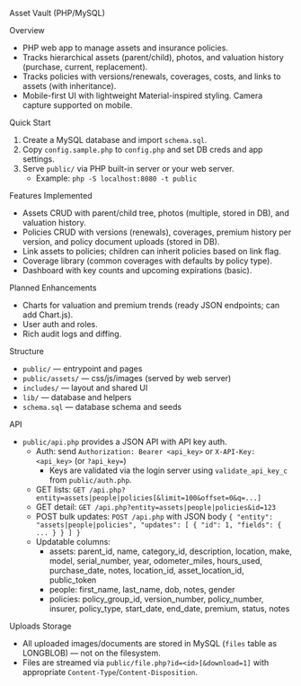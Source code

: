 Asset Vault (PHP/MySQL)

Overview
- PHP web app to manage assets and insurance policies.
- Tracks hierarchical assets (parent/child), photos, and valuation history (purchase, current, replacement).
- Tracks policies with versions/renewals, coverages, costs, and links to assets (with inheritance).
- Mobile-first UI with lightweight Material-inspired styling. Camera capture supported on mobile.

Quick Start
1) Create a MySQL database and import `schema.sql`.
2) Copy `config.sample.php` to `config.php` and set DB creds and app settings.
3) Serve `public/` via PHP built-in server or your web server.
   - Example: `php -S localhost:8080 -t public`

Features Implemented
- Assets CRUD with parent/child tree, photos (multiple, stored in DB), and valuation history.
- Policies CRUD with versions (renewals), coverages, premium history per version, and policy document uploads (stored in DB).
- Link assets to policies; children can inherit policies based on link flag.
- Coverage library (common coverages with defaults by policy type).
- Dashboard with key counts and upcoming expirations (basic).

Planned Enhancements
- Charts for valuation and premium trends (ready JSON endpoints; can add Chart.js).
- User auth and roles.
- Rich audit logs and diffing.

Structure
- `public/` — entrypoint and pages
- `public/assets/` — css/js/images (served by web server)
- `includes/` — layout and shared UI
- `lib/` — database and helpers
- `schema.sql` — database schema and seeds

API
- `public/api.php` provides a JSON API with API key auth.
  - Auth: send `Authorization: Bearer <api_key>` or `X-API-Key: <api_key>` (or `?api_key=`)
    - Keys are validated via the login server using `validate_api_key_c` from `public/auth.php`.
  - GET lists: `GET /api.php?entity=assets|people|policies[&limit=100&offset=0&q=...]`
  - GET detail: `GET /api.php?entity=assets|people|policies&id=123`
  - POST bulk updates: `POST /api.php` with JSON body `{ "entity": "assets|people|policies", "updates": [ { "id": 1, "fields": { ... } } ] }`
  - Updatable columns:
    - assets: parent_id, name, category_id, description, location, make, model, serial_number, year, odometer_miles, hours_used, purchase_date, notes, location_id, asset_location_id, public_token
    - people: first_name, last_name, dob, notes, gender
    - policies: policy_group_id, version_number, policy_number, insurer, policy_type, start_date, end_date, premium, status, notes

Uploads Storage
- All uploaded images/documents are stored in MySQL (`files` table as LONGBLOB) — not on the filesystem.
- Files are streamed via `public/file.php?id=<id>[&download=1]` with appropriate `Content-Type`/`Content-Disposition`.
